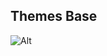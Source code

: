 
## Themes Base
![Alt](https://repobeats.axiom.co/api/embed/ff6ce752ed4e193227810cd238820d385fcda408.svg "Repobeats analytics image")
